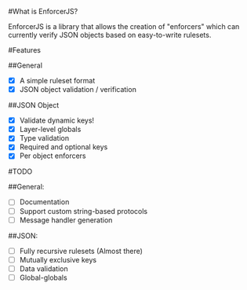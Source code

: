 #What is EnforcerJS?

EnforcerJS is a library that allows the creation of "enforcers" which can currently verify JSON objects based on easy-to-write rulesets. 

#Features

##General

- [x] A simple ruleset format
- [x] JSON object validation / verification

##JSON Object

- [x] Validate dynamic keys!
- [x] Layer-level globals
- [x] Type validation
- [x] Required and optional keys
- [x] Per object enforcers

#TODO

##General:

- [ ] Documentation
- [ ] Support custom string-based protocols
- [ ] Message handler generation

##JSON:

- [ ] Fully recursive rulesets (Almost there)
- [ ] Mutually exclusive keys
- [ ] Data validation
- [ ] Global-globals
